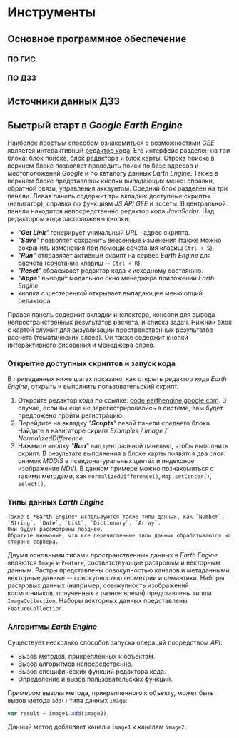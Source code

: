 # Инструменты

## Основное программное обеспечение

### ПО ГИС

### ПО ДЗЗ

## Источники данных ДЗЗ

## Быстрый старт в *Google Earth Engine*
Наиболее простым способом ознакомиться с возможностями *GEE* является интерактивный [редактор кода](https://code.earthengine.google.com/).
Его интерфейс разделен на три блока: блок поиска, блок редактора и блок карты.
Строка поиска в верхнем блоке позволяет проводить поиск по базе адресов и местоположений *Google* и по каталогу данных *Earth Engine*.
Также в верхнем блоке представлены кнопки выпадающих меню: справки, обратной связи, управления аккаунтом.
Средний блок разделен на три панели.
Левая панель содержит три вкладки: доступные скрипты (навигатор), справка по функциям *JS API GEE* и ассеты.
В центральной панели находится непосредственно редактор кода *JavaScript*.
Над редактором кода расположены кнопки:
- *"**Get Link**"* генерирует уникальный *URL*--адрес скрипта.
- *"**Save**"* позволяет сохранить внесенные изменения (также можно сохранить изменения при помощи сочетания клавиш `Ctrl + S`).
- *"**Run**"* отправляет активный скрипт на сервер *Earth Engine* для расчета (сочетание клавиш -- `Ctrl + R`).
- *"**Reset**"* сбрасывает редактор кода к исходному состоянию.
- *"**Apps**"* выводит модальное окно менеджера приложений *Earth Engine*
- кнопка с шестеренкой открывает выпадающее меню опций редактора.

Правая панель содержит вкладки инспектора, консоли для вывода непространственных результатов расчета, и списка задач.
Нижний блок с картой служит для визуализации пространственных результатов расчета (тематических слоев).
Он также содержит кнопки интерактивного рисования и менеджера слоев.

### Открытие доступных скриптов и запуск кода
В приведенных ниже шагах показано, как открыть редактор кода *Earth Engine*, открыть и выполнить пользовательский скрипт.
1. Откройте редактор кода по ссылке: [code.earthengine.google.com](https://code.earthengine.google.com/). В случае, если вы еще не зарегистрировались в системе, вам будет предложено пройти регистрацию.
2. Перейдите на вкладку *"**Scripts**"* левой панели среднего блока. Найдите в навигаторе скрипт *Examples / Image / NormalizedDifference*.
3. Нажмите кнопку *"**Run**"* над центральной панелью, чтобы выполнить скрипт. В результате выполнения в блоке карты появятся два слоя: снимок *MODIS* в псевдонатуральных цветах и индексное изображение *NDVI*. В данном примере можно познакомиться с такими методами, как `normalizedDifference()`, `Map.setCenter()`, `select()`.

### Типы данных *Earth Engine*
```{margin} Другие типы данных *GEE*
Также в *Earth Engine* используются такие типы данных, как `Number`, `String`, `Date`, `List`, `Dictionary`, `Array`.
Они будут рассмотрены позднее.
Обратите внимание, что все перечисленные типы данных обрабатываются на стороне сервера.
```
Двумя основными типами пространственных данных в *Earth Engine* являются `Image` и `Feature`, соответствующие растровым и векторным данным.
Растры представлены совокупностью каналов и метаданными, векторные данные -- совокупностью геометрии и семантики.
Наборы растровых данных (например, совокупность изображений космоснимков, полученных в разное время) представлены типом `ImageCollection`.
Наборы векторных данных представлены `FeatureCollection`.

### Алгоритмы *Earth Engine*
Существует несколько способов запуска операций посредством *API*:
- Вызов методов, прикрепленных к объектам.
- Вызов алгоритмов непосредственно.
- Вызов специфических функций редактора кода.
- Определение и вызов пользовательских функций.

Примером вызова метода, прикрепленного к объекту, может быть вызов метода `add()` типа данных `Image`:

```javascript
var result = image1.add(image2);
```

Данный метод добавляет каналы `image1` к каналам `image2`.
